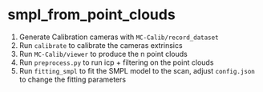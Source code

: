 # smpl_from_point_clouds
1. Generate Calibration cameras with `MC-Calib/record_dataset`
2. Run `calibrate` to calibrate the cameras extrinsics
3. Run `MC-Calib/viewer` to produce the n point clouds
4. Run `preprocess.py` to run icp + filtering on the point clouds
5. Run `fitting_smpl` to fit the SMPL model to the scan, adjust `config.json` to change the fitting parameters